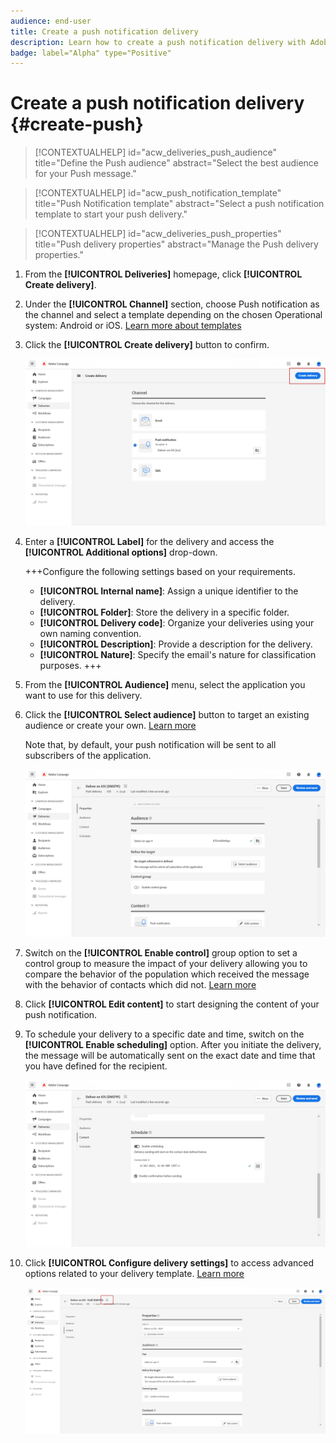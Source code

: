 ```yaml
---
audience: end-user
title: Create a push notification delivery
description: Learn how to create a push notification delivery with Adobe Campaign Web
badge: label="Alpha" type="Positive"
---
```

# Create a push notification delivery {#create-push}

>[!CONTEXTUALHELP]
>id="acw_deliveries_push_audience"
>title="Define the Push audience"
>abstract="Select the best audience for your Push message."

>[!CONTEXTUALHELP]
>id="acw_push_notification_template"
>title="Push Notification template"
>abstract="Select a push notification template to start your push delivery."

>[!CONTEXTUALHELP]
>id="acw_deliveries_push_properties"
>title="Push delivery properties"
>abstract="Manage the Push delivery properties."

1. From the **[!UICONTROL Deliveries]** homepage, click **[!UICONTROL Create delivery]**.

1. Under the **[!UICONTROL Channel]** section, choose Push notification as the channel and select a template depending on the chosen Operational system: Android or iOS. [Learn more about templates](../msg/delivery-template.md)

1. Click the **[!UICONTROL Create delivery]** button to confirm.

    ![](assets/push_create_1.png)

1. Enter a **[!UICONTROL Label]** for the delivery and access the **[!UICONTROL Additional options]** drop-down.

    +++Configure the following settings based on your requirements.
    * **[!UICONTROL Internal name]**: Assign a unique identifier to the delivery.
    * **[!UICONTROL Folder]**: Store the delivery in a specific folder.
    * **[!UICONTROL Delivery code]**: Organize your deliveries using your own naming convention.
    * **[!UICONTROL Description]**: Provide a description for the delivery.
    * **[!UICONTROL Nature]**: Specify the email's nature for classification purposes.
    +++

1. From the **[!UICONTROL Audience]** menu, select the application you want to use for this delivery.

1. Click the **[!UICONTROL Select audience]** button to target an existing audience or create your own. [Learn more](../audience/about-audiences.md)

    Note that, by default, your push notification will be sent to all subscribers of the application.

    ![](assets/push_create_2.png)

1. Switch on the **[!UICONTROL Enable control]** group option to set a control group to measure the impact of your delivery allowing you to compare the behavior of the population which received the message with the behavior of contacts which did not. [Learn more](../audience/control-group.md)

1. Click **[!UICONTROL Edit content]** to start designing the content of your  push notification.

1. To schedule your delivery to a specific date and time, switch on the **[!UICONTROL Enable scheduling]** option. After you initiate the delivery, the message will be automatically sent on the exact date and time that you have defined for the recipient.

    ![](assets/push_create_3.png)

1. Click **[!UICONTROL Configure delivery settings]** to access advanced options related to your delivery template. [Learn more](../advanced-settings/delivery-settings.md)

    ![](assets/push_create_4.png)
